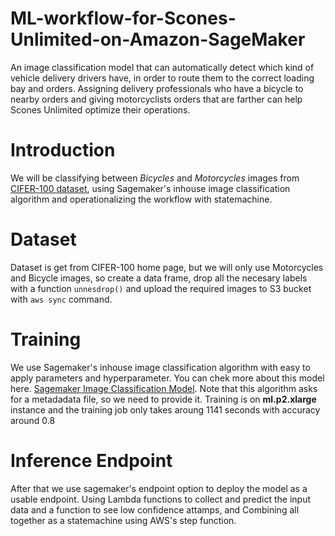 # ML-workflow-for-Scones-Unlimited-on-Amazon-SageMaker
An image classification model that can automatically detect which kind of vehicle delivery drivers have, in order to route them to the correct loading bay and orders. Assigning delivery professionals who have a bicycle to nearby orders and giving motorcyclists orders that are farther can help Scones Unlimited optimize their operations.

# Introduction
We will be classifying between *Bicycles* and *Motorcycles* images from [CIFER-100 dataset](https://www.cs.toronto.edu/~kriz/cifar.html), using Sagemaker's inhouse image classification algorithm and operationalizing the workflow with statemachine.

# Dataset
Dataset is get from CIFER-100 home page, but we will only use Motorcycles and Bicycle images, so create a data frame, drop all the necesary labels with a function ```unnesdrop()``` and upload the required images to S3 bucket with ```aws sync``` command.
# Training
We use Sagemaker's inhouse image classification algorithm with easy to apply parameters and hyperparameter. You can chek more about this model here. 
[Sagemaker Image Classification Model](https://docs.aws.amazon.com/sagemaker/latest/dg/image-classification.html).
Note that this algorithm asks for a metadadata file, so we need to provide it.
Training is on **ml.p2.xlarge** instance and the training job only takes aroung 1141 seconds with accuracy around 0.8

# Inference Endpoint
After that we use sagemaker's endpoint option to deploy the model as a usable endpoint.
Using Lambda functions to collect and predict the input data and a function to see low confidence attamps, and Combining all together as a statemachine using AWS's step function. 
